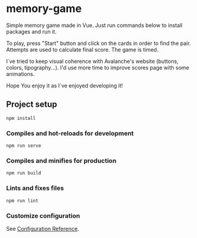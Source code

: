 # memory-game
Simple memory game made in Vue. Just run commands below to install packages and run it.

To play, press "Start" button and click on the cards in order to find the pair. Attempts are used to calculate final score. The game is timed. 

I´ve tried to keep visual coherence with Avalanche's website (buttons, colors, tipography...). I'd use more time to improve scores page with some animations.

Hope You enjoy it as I´ve enjoyed developing it! 

## Project setup
```
npm install
```

### Compiles and hot-reloads for development
```
npm run serve
```

### Compiles and minifies for production
```
npm run build
```

### Lints and fixes files
```
npm run lint
```

### Customize configuration
See [Configuration Reference](https://cli.vuejs.org/config/).
